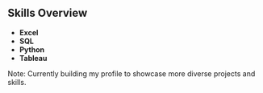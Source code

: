 ## Skills Overview

- **Excel**
- **SQL**
- **Python**
- **Tableau**

Note: Currently building my profile to showcase more diverse projects and skills.
